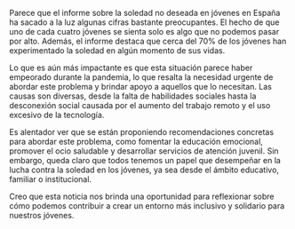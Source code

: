 Parece que el informe sobre la soledad no deseada en jóvenes en España ha sacado a la luz algunas cifras bastante preocupantes. El hecho de que uno de cada cuatro jóvenes se sienta solo es algo que no podemos pasar por alto. Además, el informe destaca que cerca del 70% de los jóvenes han experimentado la soledad en algún momento de sus vidas.

Lo que es aún más impactante es que esta situación parece haber empeorado durante la pandemia, lo que resalta la necesidad urgente de abordar este problema y brindar apoyo a aquellos que lo necesitan. Las causas son diversas, desde la falta de habilidades sociales hasta la desconexión social causada por el aumento del trabajo remoto y el uso excesivo de la tecnología.

Es alentador ver que se están proponiendo recomendaciones concretas para abordar este problema, como fomentar la educación emocional, promover el ocio saludable y desarrollar servicios de atención juvenil. Sin embargo, queda claro que todos tenemos un papel que desempeñar en la lucha contra la soledad en los jóvenes, ya sea desde el ámbito educativo, familiar o institucional.

Creo que esta noticia nos brinda una oportunidad para reflexionar sobre cómo podemos contribuir a crear un entorno más inclusivo y solidario para nuestros jóvenes.
